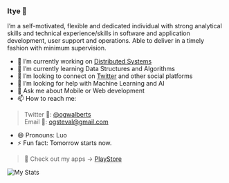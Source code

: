 ### Itye 👋

I’m a self-motivated, flexible and dedicated individual with strong analytical skills and technical experience/skills in software and application development, user support and operations. Able to deliver in a timely fashion with minimum supervision.

- 🔭 I’m currently working on [Distributed Systems]([https://twitter.com/secretsanon_](https://play.google.com/store/apps/details?id=com.app.biblescript))
- 🌱 I’m currently learning Data Structures and Algorithms
- 👯 I’m looking to connect on [Twitter](https://twitter.com/ogwalberts) and other social platforms
- 🤔 I’m looking for help with Machine Learning and AI
- 💬 Ask me about Mobile or Web development
- 📫 How to reach me: 
 > Twitter 📱:
 > [@ogwalberts](https://twitter.com/ogwalberts)  
 > Email 📩: 
 > [ogsteval@gmail.com](mailto:ogsteval@gmail.com)
- 😄 Pronouns: Luo
- ⚡ Fun fact: Tomorrow starts now.
> 📲 Check out my apps -> [PlayStore](https://play.google.com/store/apps/dev?id=7806017050104186857)


![My Stats](https://github-readme-stats.vercel.app/api?username=stevalberts&&show_icons=true&title_color=ffffffff&icon_color=bb2acf&text_color=daf7dc&bg_color=151515)


<!-- ![Campus BE! App](https://pbs.twimg.com/media/ERb69p4XUAAakqU.jpg)
 -->
